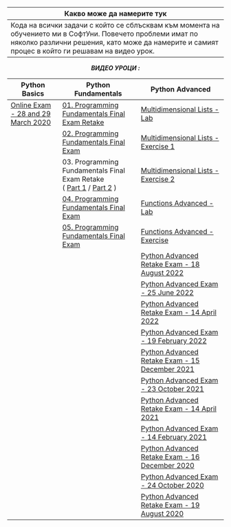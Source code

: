 |Какво може да намерите тук|                                                                                       
-----------------------------------------------------------------------------------------------------------|
|Кода на всички задачи с който се сблъсквам към момента на обучението ми в СофтУни. Повечето проблеми имат по няколко различни решения, като може да намерите и самият процес в който ги решавам на видео урок.

<div align="center"

***ВИДЕО УРОЦИ :***


| Python Basics | Python Fundamentals | Python Advanced|
| ------------- | ------------- |-|
| [Online Exam - 28 and 29 March 2020](https://youtu.be/xfdGVb4fIIY)  | [01. Programming Fundamentals Final Exam Retake](https://youtu.be/1z0Kryvzyfo?t=144)  | [Multidimensional Lists - Lab](https://www.youtube.com/watch?v=qYwMmXHRzYE&list=PLtrqz5Y_ckiiugB1bffS6P9DUMSrVojwX&index=1&t=7s&ab_channel=AKA) |
|    | [02. Programming Fundamentals Final Exam](https://youtu.be/1z0Kryvzyfo?t=6193)  | [Multidimensional Lists - Exercise 1](https://www.youtube.com/watch?v=urES25PvvrI&list=PLtrqz5Y_ckih9-hPctYlEH48EzEtu98G1) |
|    | 03. Programming Fundamentals Final Exam Retake <br />( [Part 1](https://youtu.be/1z0Kryvzyfo?t=11951) / [Part 2](https://youtu.be/1MQeaIeTuAU?t=5) )| [Multidimensional Lists - Exercise 2](https://www.youtube.com/watch?v=T1KNPhswGjU&list=PLtrqz5Y_ckijzIkmxEdpxeKK6tQMLm9an) |
|    | [04. Programming Fundamentals Final Exam](https://youtu.be/1MQeaIeTuAU?t=2774) | [Functions Advanced - Lab](https://www.youtube.com/watch?v=LilYoZPwV7Y&list=PLtrqz5Y_ckigkPl8FpCb60CI1-j0o5HeJ) |
|    | [05. Programming Fundamentals Final Exam](https://youtu.be/1MQeaIeTuAU?t=6774)  | [Functions Advanced - Exercise](https://www.youtube.com/watch?v=tvkPmVVkDvE&list=PLtrqz5Y_ckigUjCvha54Rs4vHjCgZl3MX) |
|    |   | [Python Advanced Retake Exam - 18 August 2022](https://www.youtube.com/watch?v=00BhW-mICAc&list=PLtrqz5Y_ckih6uKRhOTl05R9ALpL6OlKJ) |
|    |   | [Python Advanced Exam - 25 June 2022](https://www.youtube.com/watch?v=SLKiZmm9UE8&list=PLtrqz5Y_ckihTOWfXwb8wzeHSoZtWU7FO) |
|    |   | [Python Advanced Retake Exam - 14 April 2022](https://www.youtube.com/watch?v=kJNxIylD9AU&list=PLtrqz5Y_ckijZU7Fwfeekwx2DcuQRo_-i) |
|    |   | [Python Advanced Exam - 19 February 2022](https://www.youtube.com/watch?v=0iNKJezGf3k&list=PLtrqz5Y_ckihZUpfbxWh2VrtEzrHoNzLg) |
|    |   | [Python Advanced Retake Exam - 15 December 2021](https://www.youtube.com/watch?v=8ROQdkzwktM&list=PLtrqz5Y_ckijOcYF6DbQWGrvwDmkOS-mg) |
|    |   | [Python Advanced Exam - 23 October 2021](https://www.youtube.com/watch?v=e-EmylHxn28&list=PLtrqz5Y_ckiiA1-prtJIb9MYvph4wqcCv) |
|    |   | [Python Advanced Retake Exam - 14 April 2021](https://www.youtube.com/watch?v=9Qil1_106JI&list=PLtrqz5Y_ckiiaYMyn0SldOoty9WpO9xL2) |
|    |   | [Python Advanced Exam - 14 February 2021](https://www.youtube.com/watch?v=V0ib67U9qo4&list=PLtrqz5Y_ckigEkHRq57c9d0fT4r7QlugR) |
|    |   | [Python Advanced Retake Exam - 16 December 2020](https://www.youtube.com/watch?v=UKSH1h77zdc&list=PLtrqz5Y_ckigsjxFiwB_qvbgvW15yigzw) |
|    |   | [Python Advanced Exam - 24 October 2020](https://www.youtube.com/watch?v=Rif6U2bnREw&list=PLtrqz5Y_ckijCu9inyi7oRF8kM-xcvMpn) |
|    |   | [Python Advanced Retake Exam - 19 August 2020](https://www.youtube.com/watch?v=L5YhORrxo_M&list=PLtrqz5Y_ckijqzcvu_LbWOQcDZRCjylVC) |
</div>
